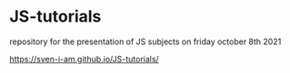 # JS-tutorials
repository for the presentation of JS subjects on friday october 8th 2021

https://sven-i-am.github.io/JS-tutorials/
